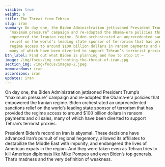 ```yaml
---
visible: true
weight: 6
title: The Threat from Tehran
slug: iran
summary: On day one, the Biden Administration jettisoned President Trump’s
  “maximum pressure” campaign and re-adopted the Obama-era policies that
  empowered the Iranian regime. Biden orchestrated an unprecedented sanctions
  relief on the world’s leading state sponsor of terrorism that has provided the
  regime access to around $100 billion dollars in ransom payments and oil sales,
  many of which have been diverted to support Tehran’s terrorist proxies.
btn_label: Find out what Biden is planning and how to stop it →
image: /img/focus/img_confronting-the-threat-of-iran.jpg
section_img: /img/focus/images-2.jpeg
memorandums: iran
accordions: iran
updates: iran
---
```

On day one, the Biden Administration jettisoned President Trump’s “maximum pressure” campaign and re-adopted the Obama-era policies that empowered the Iranian regime. Biden orchestrated an unprecedented sanctions relief on the world’s leading state sponsor of terrorism that has provided the regime access to around $100 billion dollars in ransom payments and oil sales, many of which have been diverted to support Tehran’s terrorist proxies.

President Biden’s record on Iran is abysmal. These decisions have advanced Iran’s pursuit of regional hegemony, allowed its affiliates to destabilize the Middle East with impunity, and endangered the lives of American expats in the region. And they were taken even as Tehran tries to kill American diplomats like Mike Pompeo and even Biden’s top generals. That’s madness and the very definition of weakness.